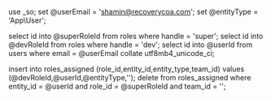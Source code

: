 use _so;
set @userEmail = 'shamin@recoverycoa.com';
set @entityType = 'App\\User';

select id into @superRoleId from roles where handle = 'super';
select id into @devRoleId from roles where handle = 'dev';
select id into @userId from users where email = @userEmail collate utf8mb4_unicode_ci;

insert into roles_assigned (role_id,entity_id,entity_type,team_id) values (@devRoleId,@userId,@entityType,'');
delete from roles_assigned where entity_id = @userId and role_id = @superRoleId and team_id = '';
